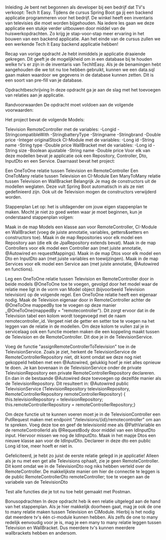 Inleiding
Je bent net begonnen als developer bij een bedrijf dat TV's verkoopt: Tech It Easy. Tijdens de cursus Spring Boot ga jij een backend applicatie programmeren voor het bedrijf. De winkel heeft een inventaris van televisies die moet worden bijgehouden. Na iedere les gaan we deze applicatie een stukje verder uitbouwen door middel van de huiswerkopdrachten. Zo krijg je stap-voor-stap meer ervaring in het bouwen van een backend applicatie. Aan het einde van de cursus zullen we een werkende Tech It Easy backend applicatie hebben!

Recap van vorige opdracht
Je hebt inmiddels je applicatie draaiende gekregen. Dit geeft je de mogelijkheid om in een database bij te houden welke tv's er zijn in de inventaris van TechItEasy. Als je de benamingen hebt aangehouden die we tot nu toe hebben gebruikt, kunnen we een data.sql gaan maken waardoor we gegevens in de database kunnen zetten. Dit is een soort van pre-fill van je database.

Opdrachtbeschrijving
In deze opdracht ga je aan de slag met het toevoegen van relaties aan je applicatie.

Randvoorwaarden
De opdracht moet voldoen aan de volgende voorwaarden:

Het project bevat de volgende Models:

Television
RemoteController met de variables: -Longid -StringcompatibleWith -StringbatteryType -Stringname -Stringbrand -Double price -Integer originalStock
CI-Module met de variables: -Long id -String name -String type -Double price
WallBracket met de variables: -Long id -String size -Boolean ajustable -String name -Double price Voor elk van deze modellen bevat je applicatie ook een Repository, Controller, Dto, InputDto en een Service.
Daarnaast bevat het project:

Een OneToOne relatie tussen Television en RemoteController
Een OneToMany relatie tussen Television en CI-Module
Een ManyToMany relatie tussen Television en WallBracket
Belangrijk
Je mag de constructors uit de modellen weglaten. Deze vult Spring Boot automatisch in als ze niet gedefinieerd zijn. Ook uit de Television mogen de constructors verwijderd worden.

Stappenplan
Let op: het is uitdagender om jouw eigen stappenplan te maken. Mocht je niet zo goed weten waar je moet beginnen, kun je onderstaand stappenplan volgen:

Maak in de map Models een klasse aan voor RemoteController, CI-Module en WallBracket (voeg de juiste annotatie, variables, getters&setters en constructors toe).
Maak in de map Repositories voor elk model een Repository aan (die elk de JpaRepository extends bevat).
Maak in de map Controllers voor elk model een Controller aan (met juiste annotatie, @Autowired en requestMappings).
Maak in de map Dtos voor elk model een Dto en InputDto aan (met juiste variables en toewijzingen).
Maak in de map Services voor elk model een Service aan (met juiste annotatie, @Autowired en functions).

Leg een OneToOne relatie tussen Television en RemoteController door in beide models @OneToOne toe te voegen, gevolgd door het model waar de relatie mee ligt in de vorm van Model object (bijvoorbeeld Television television) op de volgende regel.
Een OneToOne relatie heeft een eigenaar nodig. Maak de Television eigenaar door in RemoteController achter de @OneToOne mappedBy toe te voegen op deze manier _@OneToOne(mappedBy = "remotecontroller"). Dit zorgt ervoor dat in de Television tabel een kolom wordt toegevoegd met de naam remotecontroller_id. Vergeet niet de getter en setter toe te voegen na het leggen van de relatie in de modellen.
Om deze kolom te vullen zal je in servicelaag ook een functie moeten maken die een koppeling maakt tussen de Television en de RemoteController. Dit doe je in de TelevisionService.

Voeg de functie "assignRemoteControllerToTelevision" toe in de TelevisionService. Zoals je ziet, herkent de TelevisionService de RemoteControllerRepository niet, dit komt omdat we deze nog niet gekoppeld hebben met een @Autowired, gelukkig hoef je niet alles opnieuw te doen. Je kan bovenaan in de TelevisionService onder de private TelevisionRepository een private RemoteControllerRepository declareren. En dan in de bestaande @Autowired deze toevoegen op dezelfde manier als de TelevisionRepository. Dit resulteert in: @Autowired public TelevisionService (TelevisionRepository televisionRepository, RemoteControllerRepository remoteControllerRepository) { this.televisionRepository = televisionRepository; this.remoteControllerRepository = remoteControllerRepository;}

Om deze functie uit te kunnen voeren moet je in de TelevisionController een PutRequest maken met endpoint "/televisions/{id}/remotecontroller" om aan te spreken. Voeg deze toe en geef de televisionId mee als @PathVariable en de remoteControllerId als @RequestBody door middel van een IdInputDto input.
Hiervoor missen we nog de IdInputDto. Maak in het mapje Dtos een nieuwe klasse aan voor de IdInputDto. Declareer in deze dto een public Long id toe, meer hoeft er niet in.

Gefeliciteerd, je hebt zo juist de eerste relatie gelegd in je applicatie!
Alleen als je nu met een get alle Televisions ophaalt, zie je geen RemoteController. Dit komt omdat we in de TelevisionDto nog niks hebben verteld over de RemoteController. De makkelijkste manier om hier de connectie te leggen is de public RemoteControllerDto remoteController; toe te voegen aan de variabele van de TelevisionDto

Test alle functies die je tot nu toe hebt gemaakt met Postman.

Bonusopdrachten
In deze opdracht heb ik een relatie uitgelegd aan de hand van het stappenplan. Als je hier makkelijk doorheen gaat, mag je ook de one to many relatie maken tussen Television en CIModule. Hierbij is het nodig dat meerdere tv's één ci-module kunnen hebben. Als zelfs de one to many redelijk eenvoudig voor je is, mag je een many to many relatie leggen tussen Television en WallBracket. Dus meerdere tv's kunnen meerdere wallbrackets hebben en andersom.